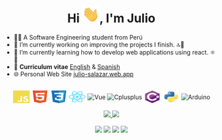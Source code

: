 <h1 align="center">Hi <img src="https://raw.githubusercontent.com/ABSphreak/ABSphreak/master/gifs/Hi.gif" width="40" />, I'm Julio</h1>

- 👨‍💻 A Software Engineering student from Perú
- 🔭 I’m currently working on improving the projects I finish. 🔝💯
- 🌱 I’m currently learning how to develop web applications using react. ⚛🙌
- 📑 **Curriculum vitae** [English](https://github.com/JulioSalazar12/JulioSalazar12/blob/dd8b7c0f21d44f397e36dbab718200c48f1dc596/CV-Julio-Salazar-english.pdf) & [Spanish](https://github.com/JulioSalazar12/JulioSalazar12/blob/dd8b7c0f21d44f397e36dbab718200c48f1dc596/CV-Julio-Salazar.pdf)
- 🌐 Personal Web Site [julio-salazar.web.app](https://julio-salazar.web.app/)
 ##

<div align="center">
  <img align="center" alt="Js" height="30" width="40" src="https://raw.githubusercontent.com/devicons/devicon/master/icons/javascript/javascript-plain.svg">  
  <img align="center" alt="HTML" height="30" width="40" src="https://raw.githubusercontent.com/devicons/devicon/master/icons/html5/html5-original.svg">
  <img align="center" alt="CSS" height="30" width="40" src="https://raw.githubusercontent.com/devicons/devicon/master/icons/css3/css3-original.svg">
  <img align="center" alt="React" height="30" width="40" src="https://raw.githubusercontent.com/devicons/devicon/master/icons/react/react-original.svg">
  <img align="center" alt="Vue" height="30" width="40" src="https://cdn.jsdelivr.net/gh/devicons/devicon/icons/vuejs/vuejs-original.svg" />
  <img align="center" alt="Cplusplus" height="30" width="40" src="https://cdn.jsdelivr.net/gh/devicons/devicon/icons/cplusplus/cplusplus-original.svg" />
  <img align="center" alt="Csharp" height="30" width="40" src="https://raw.githubusercontent.com/devicons/devicon/master/icons/csharp/csharp-original.svg">
  <img align="center" alt="Python" height="30" width="40" src="https://raw.githubusercontent.com/devicons/devicon/master/icons/python/python-original.svg">  
  <img align="center" alt="Arduino" height="30" width="40" src="https://cdn.jsdelivr.net/gh/devicons/devicon/icons/arduino/arduino-original.svg" />
</div><br>

<div align="center">
  <a href="https://github.com/juliosalazar12">
  <img height="180em" src="https://github-readme-stats.vercel.app/api?username=juliosalazar12&show_icons=true&theme=dark&include_all_commits=true&count_private=true"/>
  <img height="180em" src="https://github-readme-stats.vercel.app/api/top-langs/?username=juliosalazar12&layout=compact&langs_count=7&theme=dark"/>
</div><br>
 
<div align="center"> 
 <a href="https://instagram.com/julio.salazar.12" target="_blank"><img src="https://img.shields.io/badge/-Instagram-%23E4405F?style=for-the-badge&logo=instagram&logoColor=white" target="_blank"></a> 	
<a href="https://julio-salazar.web.app/" target="_blank"><img src="https://img.shields.io/badge/website-000000?style=for-the-badge&logo=About.me&logoColor=white" target="_blank"></a>
<a href="https://twitter.com/Julio_SalazarZ"><img src="https://img.shields.io/badge/Twitter-1DA1F2?style=for-the-badge&logo=twitter&logoColor=white" target="_blank"></a>   
 <a href="mailto:jsalazarzapata2@gmail.com"><img src="https://img.shields.io/badge/-Gmail-%23333?style=for-the-badge&logo=gmail&logoColor=white" target="_blank"></a>
 
</div>


<!--
**JulioSalazar12/JulioSalazar12** is a ✨ _special_ ✨ repository because its `README.md` (this file) appears on your GitHub profile.

Here are some ideas to get you started:

- 🔭 I’m currently working on ...
- 🌱 I’m currently learning ...
- 👯 I’m looking to collaborate on ...
- 🤔 I’m looking for help with ...
- 💬 Ask me about ...
- 📫 How to reach me: ...
- 😄 Pronouns: ...
- ⚡ Fun fact: ...
-->
